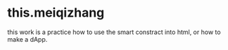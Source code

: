 # this.meiqizhang
this work is a practice how to use the smart constract into html, or how to make a dApp.